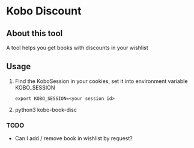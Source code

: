 # Kobo Discount

## About this tool
A tool helps you get books with discounts in your wishlist

## Usage
1. Find the KoboSession in your cookies, set it into environment variable KOBO_SESSION
   ```shell
   export KOBO_SESSION=<your session id>
   ```
2. python3 kobo-book-disc


### TODO
- Can I add / remove book in wishlist by request?